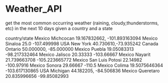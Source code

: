 # Weather_API
get the most common occurring weather (raining, cloudy,thunderstorms, etc) in the next 10 days given a country and a state


country/state
Mexico Michcocan 19.167832662, -101.893163094
Mexico Sinaloa 25.0 -107.499998
USA New York 40.730610,-73.935242
Canada Ontario 50.000000, -85.000000
Mexico Puebla 19.05083313 -98.217332464
Mexico Jalisco 20.33333 -103.66667
Mexico Nayarit 21.739663708 -105.223665772
Mexico San Luis Potosi 22.14982 -100.97916
Mexico Sonora 29.66667 -110.5
Mexico Colima 19.5075646364 -103.617130865
USA Michigan 44.182205, -84.506836
Mexico Queretaro 20.835996656 -99.85082993